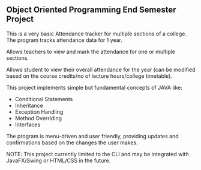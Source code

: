 <h2>Object Oriented Programming End Semester Project</h2>
<p>This is a very basic Attendance tracker for multiple sections of a college. The program tracks attendance data for 1 year.</p>
<p>Allows teachers to view and mark the attendance for one or multiple sections.</p>
<p>Allows student to view their overall attendance for the year (can be modified based on the course credits/no of lecture hours/college timetable).</p>
<p>This project implements simple but fundamental concepts of JAVA like:</p>

<ul>
   <li>Conditional Statements</li>
   <li>Inheritance</li>
   <li>Exception Handling</li>
   <li>Method Overriding</li>
   <li>Interfaces</li>
</ul>

   
<p>The program is menu-driven and user friendly, providing updates and confirmations based on the changes the user makes.</p>

<p>NOTE: This project currently limited to the CLI and may be integrated with JavaFX/Swing or HTML/CSS in the future.</p>
